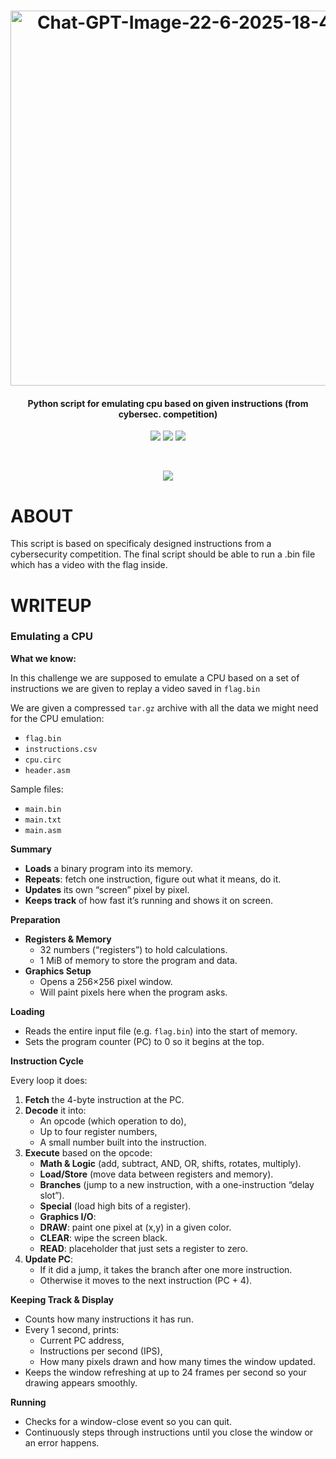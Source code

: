 <h1 align="center">
  <img src="https://i.ibb.co/wNb7VXPp/Chat-GPT-Image-22-6-2025-18-43-12.png" alt="Chat-GPT-Image-22-6-2025-18-43-12" border="0" width="600px">
  <br>
</h1>

<h4 align="center">Python script for emulating cpu based on given instructions (from cybersec. competition)</h4>

<p align="center">
<a href=""><img src="https://img.shields.io/badge/Python-blue"></a>
<a href=""><img src="https://img.shields.io/badge/Emulation-purple"></a>
<a href=""><img src="https://img.shields.io/badge/Logical Circuits-yellow"></a>
</p>

<br>

<p align="center">
<a href=""><img src="https://img.shields.io/github/release/LOKAI77/Good-Apple-CPU"></a>
</p>

# ABOUT

This script is based on specificaly designed instructions from a cybersecurity competition. The final script should be able to run a .bin file which has a video with the flag inside.

# WRITEUP

<h3 align="left">Emulating a CPU</h1>

**<p>What we know:</p>**

In this challenge we are supposed to emulate a CPU based on a set of instructions we are given to replay a video saved in `flag.bin`

We are given a compressed `tar.gz` archive with all the data we might need for the CPU emulation:
- `flag.bin`
- `instructions.csv`
- `cpu.circ`
- `header.asm`

Sample files:
- `main.bin`
- `main.txt`
- `main.asm`

**<p>Summary</p>**
- **Loads** a binary program into its memory.
- **Repeats**: fetch one instruction, figure out what it means, do it.
- **Updates** its own “screen” pixel by pixel.
- **Keeps track** of how fast it’s running and shows it on screen.

**<p>Preparation</p>**
- **Registers & Memory**
  - 32 numbers (“registers”) to hold calculations.
  - 1 MiB of memory to store the program and data.
- **Graphics Setup**
  - Opens a 256×256 pixel window.
  - Will paint pixels here when the program asks.

**<p>Loading</p>**
- Reads the entire input file (e.g. `flag.bin`) into the start of memory.
- Sets the program counter (PC) to 0 so it begins at the top.

**<p>Instruction Cycle</p>**
Every loop it does:
1) **Fetch** the 4-byte instruction at the PC.
2) **Decode** it into:
   - An opcode (which operation to do),
   - Up to four register numbers,
   - A small number built into the instruction.
3) **Execute** based on the opcode:
   - **Math & Logic** (add, subtract, AND, OR, shifts, rotates, multiply).
   - **Load/Store** (move data between registers and memory).
   - **Branches** (jump to a new instruction, with a one-instruction “delay slot”).
   - **Special** (load high bits of a register).
   - **Graphics I/O**:
   - **DRAW**: paint one pixel at (x,y) in a given color.
   - **CLEAR**: wipe the screen black.
   - **READ**: placeholder that just sets a register to zero.
4) **Update PC**:
   - If it did a jump, it takes the branch after one more instruction.
   - Otherwise it moves to the next instruction (PC + 4).

**<p>Keeping Track & Display</p>**
- Counts how many instructions it has run.
- Every 1 second, prints:
  - Current PC address,
  - Instructions per second (IPS),
  - How many pixels drawn and how many times the window updated.
- Keeps the window refreshing at up to 24 frames per second so your drawing appears smoothly.

**<p>Running</p>**
- Checks for a window-close event so you can quit.
- Continuously steps through instructions until you close the window or an error happens.
